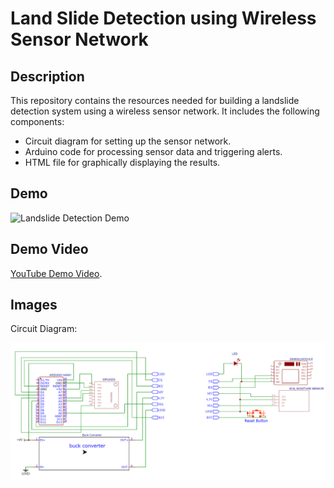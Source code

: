 # Land Slide Detection using Wireless Sensor Network

## Description

This repository contains the resources needed for building a landslide detection system using a wireless sensor network. It includes the following components:

- Circuit diagram for setting up the sensor network.
- Arduino code for processing sensor data and triggering alerts.
- HTML file for graphically displaying the results.

## Demo

![Landslide Detection Demo](demo.gif)

## Demo Video

 [YouTube Demo Video](https://www.youtube.com/watch?v=QGzigIH8xJo).

## Images

Circuit Diagram:

![Circuit](Circuit_.png)
